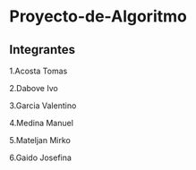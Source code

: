 # Proyecto-de-Algoritmo

## Integrantes

1.Acosta Tomas

2.Dabove Ivo

3.Garcia Valentino

4.Medina Manuel

5.Mateljan Mirko

6.Gaido Josefina
